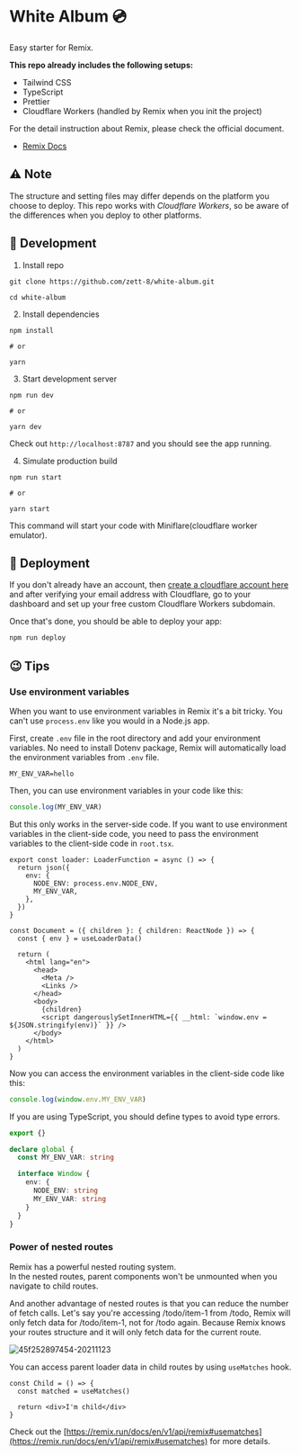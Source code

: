 # White Album 💿
Easy starter for Remix. 

**This repo already includes the following setups:**
* Tailwind CSS
* TypeScript
* Prettier
* Cloudflare Workers (handled by Remix when you init the project)

For the detail instruction about Remix, please check the official document.
- [Remix Docs](https://remix.run/docs)

## ⚠️ Note
The structure and setting files may differ depends on the platform you choose to deploy.
This repo works with *Cloudflare Workers*, so be aware of the differences when you deploy to other platforms. 

## 🚧 Development
1. Install repo
```shell
git clone https://github.com/zett-8/white-album.git

cd white-album
```

2. Install dependencies
```shell
npm install

# or

yarn
```

3. Start development server
```shell
npm run dev

# or 

yarn dev
```

Check out `http://localhost:8787` and you should see the app running.

4. Simulate production build
```shell
npm run start

# or

yarn start
```

This command will start your code with Miniflare(cloudflare worker emulator).


## 🏁 Deployment

If you don't already have an account, then [create a cloudflare account here](https://dash.cloudflare.com/sign-up) and after verifying your email address with Cloudflare, go to your dashboard and set up your free custom Cloudflare Workers subdomain.

Once that's done, you should be able to deploy your app:

```sh
npm run deploy
```

## 😉 Tips

### Use environment variables
When you want to use environment variables in Remix it's a bit tricky. You can't use `process.env` like you would in a Node.js app.

First, create `.env` file in the root directory and add your environment variables.
No need to install Dotenv package, Remix will automatically load the environment variables from `.env` file.

```text
MY_ENV_VAR=hello
```

Then, you can use environment variables in your code like this:
```ts
console.log(MY_ENV_VAR)
```

But this only works in the server-side code. If you want to use environment variables in the client-side code, you need to pass the environment variables to the client-side code in `root.tsx`.

```tsx 
export const loader: LoaderFunction = async () => {
  return json({
    env: {
      NODE_ENV: process.env.NODE_ENV,
      MY_ENV_VAR,
    },
  })
}

const Document = ({ children }: { children: ReactNode }) => {
  const { env } = useLoaderData()
  
  return (
    <html lang="en">
      <head>
        <Meta />
        <Links />
      </head>
      <body>
        {children}
        <script dangerouslySetInnerHTML={{ __html: `window.env = ${JSON.stringify(env)}` }} />
      </body>
    </html>
  )
}
```

Now you can access the environment variables in the client-side code like this:
```ts
console.log(window.env.MY_ENV_VAR)
```

If you are using TypeScript, you should define types to avoid type errors.
```ts
export {}

declare global {
  const MY_ENV_VAR: string

  interface Window {
    env: {
      NODE_ENV: string
      MY_ENV_VAR: string
    }
  }
}
```

### Power of nested routes
Remix has a powerful nested routing system.   
In the nested routes, parent components won't be unmounted when you navigate to child routes.

And another advantage of nested routes is that you can reduce the number of fetch calls.
Let's say you're accessing /todo/item-1 from /todo, Remix will only fetch data for /todo/item-1, not for /todo again. Because Remix knows your routes structure and it will only fetch data for the current route.

![45f252897454-20211123](https://user-images.githubusercontent.com/33055097/189394342-f0bd9d7c-5530-44ff-bf92-a461e32ff357.gif)

You can access parent loader data in child routes by using `useMatches` hook.

```tsx
const Child = () => {
  const matched = useMatches()
  
  return <div>I'm child</div>
}
```

Check out the [https://remix.run/docs/en/v1/api/remix#usematches](https://remix.run/docs/en/v1/api/remix#usematches) for more details.
